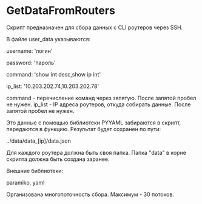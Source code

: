 # GetDataFromRouters

Скрипт предназначен для сбора данных с CLI роутеров через SSH.

В файле user_data указываются:

username: 'логин'

password: 'пароль'

command: 'show int desc,show ip int'

ip_list: '10.203.202.74,10.203.202.78'

command - перечисление команд через зяпятую. После запятой пробел не нужен.
ip_list - IP адреса роутеров, откуда собирать данные. После запятой пробел не нужен.

Это данные с помощью библиотеки PYYAML забираются в скрипт, передаются в функцию. Результат будет сохранен по пути:

../data/data_[ip]/data.json

Для каждого роутера должна быть своя папка. Папка "data" в корне скрипта должна быть создана заранее.

Внешние библиотеки:

paramiko, yaml

Организована многопоточность сбора. Максимум - 30 потоков.

